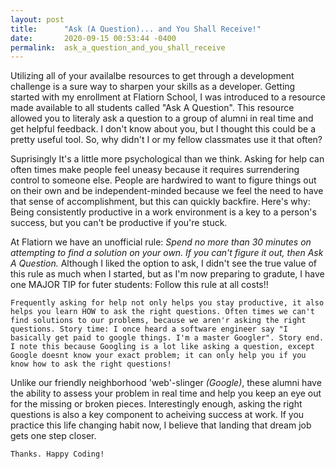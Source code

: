 ```yaml
---
layout: post
title:      "Ask (A Question)... and You Shall Receive!"
date:       2020-09-15 00:53:44 -0400
permalink:  ask_a_question_and_you_shall_receive
---
```



   Utilizing all of your availalbe resources to get through a development challenge is a sure way to sharpen your skills as a developer. Getting started with my enrollment at Flatiorn School, I was introduced to a resource made available to all students called "Ask A Question". This resource allowed you to literaly ask a question to a group of alumni in real time and get helpful feedback. I don't know about you, but I thought this could be a pretty useful tool. So, why didn't I or my fellow classmates use it that often?

   Suprisingly It's a little more psychological than we think. Asking for help can often times make people feel uneasy because it requires surrendering control to someone else. People are hardwired to want to figure things out on their own and be independent-minded because we feel the need to have that sense of accomplishment, but this can quickly backfire.  Here's why: Being consistently productive in a work environment is a key to a person's success, but you can't be productive if you're stuck. 

   At Flatiorn we have an unofficial rule: *Spend no more than 30 minutes on attempting to find a solution on your own. If you can't figure it out, then Ask A Question.*  Although I liked the option to ask, I didn't see the true value of this rule as much when I started, but as I'm now preparing to gradute, I have one MAJOR TIP for futer students: Follow this rule at all costs!! 
		
	Frequently asking for help not only helps you stay productive, it also helps you learn HOW to ask the right questions. Often times we can't find solutions to our problems, because we aren'r asking the right questions. Story time: I once heard a software engineer say "I basically get paid to google things. I'm a master Googler". Story end. I note this because Googling is a lot like asking a question, except Google doesnt know your exact problem; it can only help you if you know how to ask the right questions!

   Unlike our friendly neighborhood 'web'-slinger *(Google)*, these alumni have the ability to assess your problem in real time and help you keep an eye out for the missing or broken pieces. Interestingly enough, asking the right questions is also a key component to acheiving success at work. If you practice this life changing habit now, I believe that landing that dream job gets one step closer.
		
	Thanks. Happy Coding!
